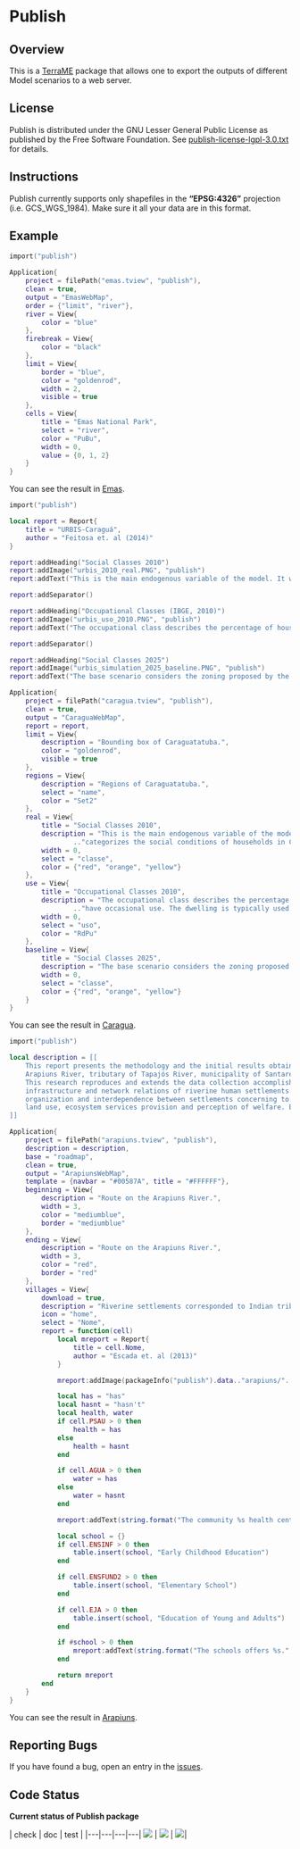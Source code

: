 # Publish
## Overview
This is a [TerraME](http://terrame.org) package that allows one to export the outputs of different Model scenarios to a web server.

## License
Publish is distributed under the GNU Lesser General Public License as published by the Free Software Foundation. See [publish-license-lgpl-3.0.txt](https://github.com/pedro-andrade-inpe/publish/blob/master/license.txt) for details.

## Instructions
Publish currently supports only shapefiles in the <b>“EPSG:4326”</b> projection (i.e. GCS_WGS_1984). Make sure it all your data are in this format.

## Example
```lua
import("publish")

Application{
    project = filePath("emas.tview", "publish"),
    clean = true,
    output = "EmasWebMap",
    order = {"limit", "river"},
    river = View{
        color = "blue"
    },
    firebreak = View{
        color = "black"
    },
    limit = View{
        border = "blue",
        color = "goldenrod",
        width = 2,
        visible = true
    },
    cells = View{
        title = "Emas National Park",
        select = "river",
        color = "PuBu",
        width = 0,
        value = {0, 1, 2}
    }
}
```
You can see the result in [Emas](https://rawgit.com/TerraME/publish/master/examples/EmasWebMap/index.html).

```lua
import("publish")

local report = Report{
    title = "URBIS-Caraguá",
    author = "Feitosa et. al (2014)"
}

report:addHeading("Social Classes 2010")
report:addImage("urbis_2010_real.PNG", "publish")
report:addText("This is the main endogenous variable of the model. It was obtained from a classification that categorizes the social conditions of households in Caraguatatuba on \"condition A\" (best), \"B\" or \"C\". This classification was carried out through satellite imagery interpretation and a cluster analysis (k-means method) on a set of indicators build from census data of income, education, dependency ratio, householder gender, and occupation condition of households. More details on this classification were presented in Feitosa et al. (2012) Vulnerabilidade e Modelos de Simulação como Estratégias Mediadoras: contribuição ao debate das mudanças climáticas e ambientais.")

report:addSeparator()

report:addHeading("Occupational Classes (IBGE, 2010)")
report:addImage("urbis_uso_2010.PNG", "publish")
report:addText("The occupational class describes the percentage of houses and apartments inside such areas that have occasional use. The dwelling is typically used in summer vacations and holidays.")

report:addSeparator()

report:addHeading("Social Classes 2025")
report:addImage("urbis_simulation_2025_baseline.PNG", "publish")
report:addText("The base scenario considers the zoning proposed by the new master plan of Caraguatatuba. This scenario shows how the new master plan consolidates existing patterns and trends, not being able to force significant changes in relation to the risk distribution observed in 2010.")

Application{
    project = filePath("caragua.tview", "publish"),
    clean = true,
    output = "CaraguaWebMap",
    report = report,
    limit = View{
        description = "Bounding box of Caraguatatuba.",
        color = "goldenrod",
        visible = true
    },
    regions = View{
        description = "Regions of Caraguatatuba.",
        select = "name",
        color = "Set2"
    },
    real = View{
        title = "Social Classes 2010",
        description = "This is the main endogenous variable of the model. It was obtained from a classification that "
                .."categorizes the social conditions of households in Caraguatatuba on 'condition A' (best), 'B' or 'C''.",
        width = 0,
        select = "classe",
        color = {"red", "orange", "yellow"}
    },
    use = View{
        title = "Occupational Classes 2010",
        description = "The occupational class describes the percentage of houses and apartments inside such areas that "
                .."have occasional use. The dwelling is typically used in summer vacations and holidays.",
        width = 0,
        select = "uso",
        color = "RdPu"
    },
    baseline = View{
        title = "Social Classes 2025",
        description = "The base scenario considers the zoning proposed by the new master plan of Caraguatatuba.",
        width = 0,
        select = "classe",
        color = {"red", "orange", "yellow"}
    }
}
```
You can see the result in [Caragua](https://rawgit.com/TerraME/publish/master/examples/CaraguaWebMap/index.html).

```lua
import("publish")

local description = [[
    This report presents the methodology and the initial results obtained at the fieldwork along riverine settlements at
    Arapiuns River, tributary of Tapajós River, municipality of Santarém, Pará state, from June 4 th to 15 th , 2012.
    This research reproduces and extends the data collection accomplished for Tapajós communities in 2009, regarding the
    infrastructure and network relations of riverine human settlements. The main objective was to characterize the
    organization and interdependence between settlements concerning to:infrastructure, health and education services,
    land use, ecosystem services provision and perception of welfare. Escada et. al (2013).
]]

Application{
    project = filePath("arapiuns.tview", "publish"),
    description = description,
    base = "roadmap",
    clean = true,
    output = "ArapiunsWebMap",
    template = {navbar = "#00587A", title = "#FFFFFF"},
    beginning = View{
        description = "Route on the Arapiuns River.",
        width = 3,
        color = "mediumblue",
        border = "mediumblue"
    },
    ending = View{
        description = "Route on the Arapiuns River.",
        width = 3,
        color = "red",
        border = "red"
    },
    villages = View{
        download = true,
        description = "Riverine settlements corresponded to Indian tribes, villages, and communities that are inserted into public lands.",
        icon = "home",
        select = "Nome",
        report = function(cell)
            local mreport = Report{
                title = cell.Nome,
                author = "Escada et. al (2013)"
            }

            mreport:addImage(packageInfo("publish").data.."arapiuns/"..cell.Nome..".jpg")

            local has = "has"
            local hasnt = "hasn't"
            local health, water
            if cell.PSAU > 0 then
                health = has
            else
                health = hasnt
            end

            if cell.AGUA > 0 then
                water = has
            else
                water = hasnt
            end

            mreport:addText(string.format("The community %s health center and %s access to water.", health, water))

            local school = {}
            if cell.ENSINF > 0 then
                table.insert(school, "Early Childhood Education")
            end

            if cell.ENSFUND2 > 0 then
                table.insert(school, "Elementary School")
            end

            if cell.EJA > 0 then
                table.insert(school, "Education of Young and Adults")
            end

            if #school > 0 then
                mreport:addText(string.format("The schools offers %s.", table.concat(school, ", ")))
            end

            return mreport
        end
    }
}
```
You can see the result in [Arapiuns](https://rawgit.com/TerraME/publish/master/examples/ArapiunsWebMap/index.html).

## Reporting Bugs
If you have found a bug, open an entry in the [issues](https://github.com/TerraME/publish/issues).

## Code Status
<b> Current status of Publish package </b>

| check | doc | test |
|---|---|---|---|
[<img src="http://www.dpi.inpe.br/jenkins/buildStatus/icon?job=terrame-ci-publish-code-analysis-linux-ubuntu-14.04">](http://www.dpi.inpe.br/jenkins/job/terrame-ci-publish-code-analysis-linux-ubuntu-14.04/lastBuild/consoleFull) | [<img src="http://www.dpi.inpe.br/jenkins/buildStatus/icon?job=terrame-ci-publish-doc-linux-ubuntu-14.04">](http://www.dpi.inpe.br/jenkins/job/terrame-ci-publish-doc-linux-ubuntu-14.04/lastBuild/consoleFull) | [<img src="http://www.dpi.inpe.br/jenkins/buildStatus/icon?job=terrame-ci-publish-unittest-linux-ubuntu-14.04">](http://www.dpi.inpe.br/jenkins/job/terrame-ci-publish-unittest-linux-ubuntu-14.04/lastBuild/consoleFull)|
